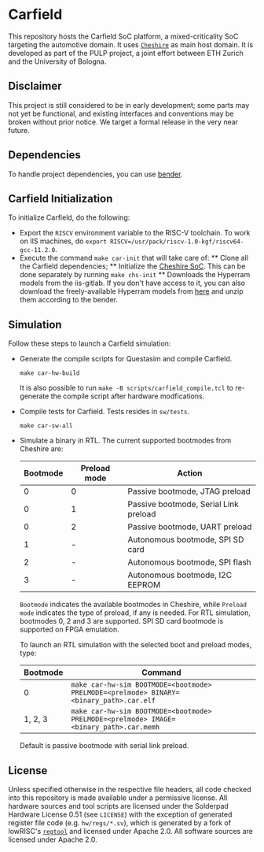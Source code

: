 # Carfield

This repository hosts the Carfield SoC platform, a mixed-criticality SoC
targeting the automotive domain. It uses
[`Cheshire`](https://github.com/pulp-platform/cheshire) as main host domain. It
is developed as part of the PULP project, a joint effort between ETH Zurich and
the University of Bologna.

## Disclaimer

This project is still considered to be in early development; some parts may not
yet be functional, and existing interfaces and conventions may be broken without
prior notice. We target a formal release in the very near future.

## Dependencies
To handle project dependencies, you can use
[bender](https://github.com/pulp-platform/bender).

## Carfield Initialization
To initialize Carfield, do the following:
 * Export the `RISCV` environment variable to the RISC-V toolchain. To work on IIS machines,
 do `export RISCV=/usr/pack/riscv-1.0-kgf/riscv64-gcc-11.2.0`.
 * Execute the command `make car-init` that will take care of:
   ** Clone all the Carfield dependencies;
   ** Initialize the [Cheshire SoC](https://github.com/pulp-platform/cheshire). This can be
	  done separately by running `make chs-init`
   ** Downloads the Hyperram models from the iis-gitlab. If you don't have access to it, you
	  can also download the freely-available Hyperram models from
	  [here](https://www.cypress.com/documentation/models/verilog/s27kl0641-s27ks0641-verilog)
	  and unzip them according to the bender.

## Simulation

Follow these steps to launch a Carfield simulation:

* Generate the compile scripts for Questasim and compile Carfield.

   ```
   make car-hw-build
   ```

  It is also possible to run `make -B scripts/carfield_compile.tcl` to
  re-generate the compile script after hardware modfications.

* Compile tests for Carfield. Tests resides in `sw/tests`.

  ```
  make car-sw-all
  ```

* Simulate a binary in RTL. The current supported bootmodes from Cheshire are:

  | Bootmode | Preload mode | Action |
  | --- | --- | --- |
  | 0 | 0 | Passive bootmode, JTAG preload |
  | 0 | 1 | Passive bootmode, Serial Link preload |
  | 0 | 2 | Passive bootmode, UART preload |
  | 1 | - | Autonomous bootmode, SPI SD card |
  | 2 | - | Autonomous bootmode, SPI flash |
  | 3 | - | Autonomous bootmode, I2C EEPROM |

  `Bootmode` indicates the available bootmodes in Cheshire, while `Preload mode`
  indicates the type of preload, if any is needed. For RTL simulation, bootmodes
  0, 2 and 3 are supported. SPI SD card bootmode is supported on FPGA emulation.

  To launch an RTL simulation with the selected boot and preload modes, type:

  | Bootmode | Command |
  | --- | --- |
  | 0 | `make car-hw-sim BOOTMODE=<bootmode> PRELMODE=<prelmode> BINARY=<binary_path>.car.elf` |
  | 1, 2, 3 | `make car-hw-sim BOOTMODE=<bootmode> PRELMODE=<prelmode> IMAGE=<binary_path>.car.memh`  |

  Default is passive bootmode with serial link preload.

## License

Unless specified otherwise in the respective file headers, all code checked into
this repository is made available under a permissive license. All hardware
sources and tool scripts are licensed under the Solderpad Hardware License 0.51
(see `LICENSE`) with the exception of generated register file code (e.g.
`hw/regs/*.sv`), which is generated by a fork of lowRISC's
[`regtool`](https://github.com/lowRISC/opentitan/blob/master/util/regtool.py)
and licensed under Apache 2.0. All software sources are licensed under Apache
2.0.
